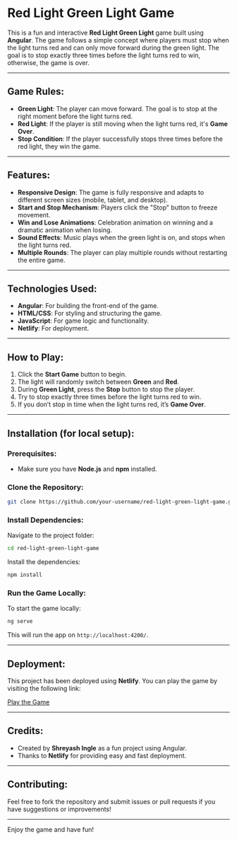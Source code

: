 
# Red Light Green Light Game

This is a fun and interactive **Red Light Green Light** game built using **Angular**. The game follows a simple concept where players must stop when the light turns red and can only move forward during the green light. The goal is to stop exactly three times before the light turns red to win, otherwise, the game is over.

---

## **Game Rules:**
- **Green Light**: The player can move forward. The goal is to stop at the right moment before the light turns red.
- **Red Light**: If the player is still moving when the light turns red, it's **Game Over**.
- **Stop Condition**: If the player successfully stops three times before the red light, they win the game.

---

## **Features:**
- **Responsive Design**: The game is fully responsive and adapts to different screen sizes (mobile, tablet, and desktop).
- **Start and Stop Mechanism**: Players click the "Stop" button to freeze movement.
- **Win and Lose Animations**: Celebration animation on winning and a dramatic animation when losing.
- **Sound Effects**: Music plays when the green light is on, and stops when the light turns red.
- **Multiple Rounds**: The player can play multiple rounds without restarting the entire game.

---

## **Technologies Used:**
- **Angular**: For building the front-end of the game.
- **HTML/CSS**: For styling and structuring the game.
- **JavaScript**: For game logic and functionality.
- **Netlify**: For deployment.

---

## **How to Play:**
1. Click the **Start Game** button to begin.
2. The light will randomly switch between **Green** and **Red**.
3. During **Green Light**, press the **Stop** button to stop the player.
4. Try to stop exactly three times before the light turns red to win.
5. If you don’t stop in time when the light turns red, it’s **Game Over**.

---

## **Installation (for local setup):**

### **Prerequisites:**
- Make sure you have **Node.js** and **npm** installed.

### **Clone the Repository:**
```bash
git clone https://github.com/your-username/red-light-green-light-game.git
```

### **Install Dependencies:**
Navigate to the project folder:
```bash
cd red-light-green-light-game
```
Install the dependencies:
```bash
npm install
```

### **Run the Game Locally:**
To start the game locally:
```bash
ng serve
```
This will run the app on `http://localhost:4200/`.

---

## **Deployment:**

This project has been deployed using **Netlify**. You can play the game by visiting the following link:

[Play the Game](https://red-green-light-game.netlify.app)

---

## **Credits:**
- Created by **Shreyash Ingle** as a fun project using Angular.
- Thanks to **Netlify** for providing easy and fast deployment.

---

## **Contributing:**
Feel free to fork the repository and submit issues or pull requests if you have suggestions or improvements!


---

Enjoy the game and have fun!


